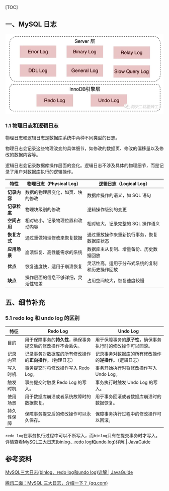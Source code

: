 [TOC]

## 一、MySQL 日志

![img](images/v2-db8d56110c87a6769af97a83509528f4_720w.webp)

### 1.1 物理日志和逻辑日志

物理日志和逻辑日志是数据库系统中两种不同类型的日志。

物理日志会记录这些物理改变的具体细节，如修改的数据页、修改的偏移量以及修改的数据内容等。

逻辑日志会记录数据库操作层面的变化。逻辑日志不涉及具体的物理细节，而是记录了用户对数据库执行的逻辑操作。

| 特性         | 物理日志（Physical Log）           | 逻辑日志（Logical Log）                        |
| ------------ | ---------------------------------- | ---------------------------------------------- |
| **记录内容** | 数据的物理层变化，如页、块的修改   | 数据库操作的语义，如 SQL 语句                  |
| **记录粒度** | 物理块级别的修改                   | 逻辑操作级别的变更                             |
| **空间占用** | 相对较小，记录物理位置和改动内容   | 相对较大，记录完整的 SQL 操作语义              |
| **恢复方式** | 通过重做物理修改来恢复数据         | 通过重放操作来重新执行事务，恢复数据库状态     |
| **应用场景** | 崩溃恢复、高性能需求的系统         | 数据库主从复制、增量备份、历史数据回放         |
| **优点**     | 恢复速度快，适用于崩溃恢复         | 灵活性高，适用于分布式系统的复制和历史操作回放 |
| **缺点**     | 操作层面的信息不够详细，灵活性较差 | 占用空间较大，恢复速度较慢                     |



 



## 五、细节补充

### 5.1 redo log 和 undo log 的区别

| 特征       | Redo Log                                                     | Undo Log                                                     |
| ---------- | ------------------------------------------------------------ | ------------------------------------------------------------ |
| 目的       | 用于保障事务的**持久性**，确保事务提交后的修改操作不会丢失。 | 用于保障事务的**原子性**，确保事务执行时的修改操作可以回滚。 |
| 记录内容   | 记录事务对数据库的所有修改操作的**正向操作**。（物理日志）   | 记录事务对数据库的所有修改操作的**逆操作**。（逻辑日志）     |
| 写入时机   | 事务提交时将修改操作写入 Redo Log。                          | 事务开始执行时将修改操作写入 Undo Log。                      |
| 触发时机   | 事务提交时触发 Redo Log 的写入。                             | 事务执行时触发 Undo Log 的写入。                             |
| 使用场景   | 用于数据库崩溃或者系统故障时的数据恢复。                     | 用于事务回滚或者数据库崩溃时的数据恢复。                     |
| 持久性保障 | 保障事务提交后的修改操作可以永久保存。                       | 保障事务执行过程中的修改操作可以回滚。                       |

`redo log`在事务执行过程中可以不断写入，而`binlog`只有在提交事务时才写入。详情查看[MySQL三大日志(binlog、redo log和undo log)详解 | JavaGuide](https://javaguide.cn/database/mysql/mysql-logs.html#两阶段提交)





## 参考资料

[MySQL三大日志(binlog、redo log和undo log)详解 | JavaGuide](https://javaguide.cn/database/mysql/mysql-logs.html#前言)

[腾讯二面：MySQL 三大日志，介绍一下？ (qq.com)](https://mp.weixin.qq.com/s/f7E7e6qW_qk1hS0fIV_v6w)